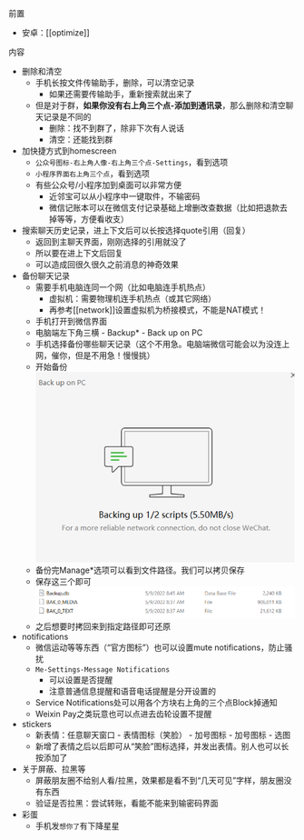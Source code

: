 前置
- 安卓：[[optimize]]

内容
- 删除和清空
  - 手机长按文件传输助手，删除，可以清空记录
    - 如果还需要传输助手，重新搜索就出来了
  - 但是对于群，**如果你没有右上角三个点-添加到通讯录**，那么删除和清空聊天记录是不同的
    - 删除：找不到群了，除非下次有人说话
    - 清空：还能找到群
- 加快捷方式到homescreen
  - `公众号图标-右上角人像-右上角三个点-Settings`，看到选项
  - `小程序界面右上角三个点`，看到选项
  - 有些公众号/小程序加到桌面可以非常方便
    - 近邻宝可以从小程序中一键取件，不输密码
    - 微信记账本可以在微信支付记录基础上增删改查数据（比如把退款去掉等等，方便看收支）
- 搜索聊天历史记录，进上下文后可以长按选择quote引用（回复）
  - 返回到主聊天界面，刚刚选择的引用就没了
  - 所以要在进上下文后回复
  - 可以造成回很久很久之前消息的神奇效果
- 备份聊天记录
  - 需要手机电脑连同一个网（比如电脑连手机热点）
    - 虚拟机：需要物理机连手机热点（或其它网络）
    - 再参考[[network]]设置虚拟机为桥接模式，不能是NAT模式！
  - 手机打开到微信界面
  - 电脑端左下角三横 - Backup* - Back up on PC
  - 手机选择备份哪些聊天记录（这个不用急。电脑端微信可能会以为没连上网，催你，但是不用急！慢慢挑）
  - 开始备份![](wechat-backup.png)
  - 备份完Manage*选项可以看到文件路径。我们可以拷贝保存
  - 保存这三个即可![](wechat-backup-files.png)
  - 之后想要时拷回来到指定路径即可还原
- notifications
  - 微信运动等等东西（“官方图标”）也可以设置mute notifications，防止骚扰
  - `Me-Settings-Message Notifications`
    - 可以设置是否提醒
    - 注意普通信息提醒和语音电话提醒是分开设置的
  - Service Notifications处可以用各个方块右上角的三个点Block掉通知
  - Weixin Pay之类玩意也可以点进去齿轮设置不提醒
- stickers
  - 新表情：任意聊天窗口 - 表情图标（笑脸） - 加号图标 - 加号图标 - 选图
  - 新增了表情之后以后即可从“笑脸”图标选择，并发出表情。别人也可以长按添加了
- 关于屏蔽、拉黑等
  - 屏蔽朋友圈不给别人看/拉黑，效果都是看不到“几天可见”字样，朋友圈没有东西
  - 验证是否拉黑：尝试转账，看能不能来到输密码界面
- 彩蛋
  - 手机发`想你了`有下降星星